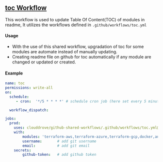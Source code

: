 ## [toc Workflow](https://github.com/clouddrove/github-shared-workflows/blob/master/.github/workflows/toc.yml)

This workflow is used to update Table Of Content(TOC) of modules in readme, It utilizes the workflows defined in `.github/workflows/toc.yml`

#### Usage
- With the use of this shared workflow, upgradation of toc for some modules are automate instead of manually updating.
- Creating readme file on github for toc automatically if any module are changed or updated or created.


#### Example

```yaml
name: toc
permissions: write-all
on:
  schedule:
     - cron:  '*/5 * * * *' # schedule cron job (here set every 5 minutes)

  workflow_dispatch:

jobs:
  prod:
    uses: clouddrove/github-shared-workflows/.github/workflows/toc.yml@master   
    with:  
        modules: 'terraform-aws,terraform-azure,terraform-gcp,docker,ansible,tools' # modules for list in toc
        username:       # add git username
        email:          # add git email
    secrets:
        github-token:   # add github token
```